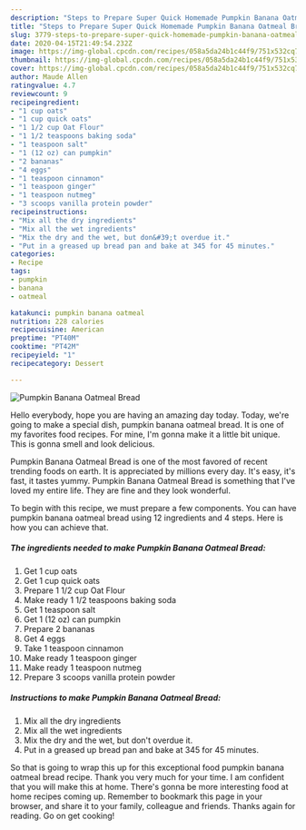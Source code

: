 ```yaml
---
description: "Steps to Prepare Super Quick Homemade Pumpkin Banana Oatmeal Bread"
title: "Steps to Prepare Super Quick Homemade Pumpkin Banana Oatmeal Bread"
slug: 3779-steps-to-prepare-super-quick-homemade-pumpkin-banana-oatmeal-bread
date: 2020-04-15T21:49:54.232Z
image: https://img-global.cpcdn.com/recipes/058a5da24b1c44f9/751x532cq70/pumpkin-banana-oatmeal-bread-recipe-main-photo.jpg
thumbnail: https://img-global.cpcdn.com/recipes/058a5da24b1c44f9/751x532cq70/pumpkin-banana-oatmeal-bread-recipe-main-photo.jpg
cover: https://img-global.cpcdn.com/recipes/058a5da24b1c44f9/751x532cq70/pumpkin-banana-oatmeal-bread-recipe-main-photo.jpg
author: Maude Allen
ratingvalue: 4.7
reviewcount: 9
recipeingredient:
- "1 cup oats"
- "1 cup quick oats"
- "1 1/2 cup Oat Flour"
- "1 1/2 teaspoons baking soda"
- "1 teaspoon salt"
- "1 (12 oz) can pumpkin"
- "2 bananas"
- "4 eggs"
- "1 teaspoon cinnamon"
- "1 teaspoon ginger"
- "1 teaspoon nutmeg"
- "3 scoops vanilla protein powder"
recipeinstructions:
- "Mix all the dry ingredients"
- "Mix all the wet ingredients"
- "Mix the dry and the wet, but don&#39;t overdue it."
- "Put in a greased up bread pan and bake at 345 for 45 minutes."
categories:
- Recipe
tags:
- pumpkin
- banana
- oatmeal

katakunci: pumpkin banana oatmeal 
nutrition: 228 calories
recipecuisine: American
preptime: "PT40M"
cooktime: "PT42M"
recipeyield: "1"
recipecategory: Dessert

---
```



![Pumpkin Banana Oatmeal Bread](https://img-global.cpcdn.com/recipes/058a5da24b1c44f9/751x532cq70/pumpkin-banana-oatmeal-bread-recipe-main-photo.jpg)

Hello everybody, hope you are having an amazing day today. Today, we're going to make a special dish, pumpkin banana oatmeal bread. It is one of my favorites food recipes. For mine, I'm gonna make it a little bit unique. This is gonna smell and look delicious.

Pumpkin Banana Oatmeal Bread is one of the most favored of recent trending foods on earth. It is appreciated by millions every day. It's easy, it's fast, it tastes yummy. Pumpkin Banana Oatmeal Bread is something that I've loved my entire life. They are fine and they look wonderful.




To begin with this recipe, we must prepare a few components. You can have pumpkin banana oatmeal bread using 12 ingredients and 4 steps. Here is how you can achieve that.

<!--inarticleads1-->

##### The ingredients needed to make Pumpkin Banana Oatmeal Bread:

1. Get 1 cup oats
1. Get 1 cup quick oats
1. Prepare 1 1/2 cup Oat Flour
1. Make ready 1 1/2 teaspoons baking soda
1. Get 1 teaspoon salt
1. Get 1 (12 oz) can pumpkin
1. Prepare 2 bananas
1. Get 4 eggs
1. Take 1 teaspoon cinnamon
1. Make ready 1 teaspoon ginger
1. Make ready 1 teaspoon nutmeg
1. Prepare 3 scoops vanilla protein powder




<!--inarticleads2-->

##### Instructions to make Pumpkin Banana Oatmeal Bread:

1. Mix all the dry ingredients
1. Mix all the wet ingredients
1. Mix the dry and the wet, but don&#39;t overdue it.
1. Put in a greased up bread pan and bake at 345 for 45 minutes.




So that is going to wrap this up for this exceptional food pumpkin banana oatmeal bread recipe. Thank you very much for your time. I am confident that you will make this at home. There's gonna be more interesting food at home recipes coming up. Remember to bookmark this page in your browser, and share it to your family, colleague and friends. Thanks again for reading. Go on get cooking!
